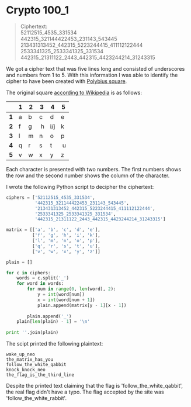 # Crypto 100_1 

> Ciphertext:  
> 52112515_4535_331534  
> 442315_321144422453_231143_543445  
> 213431313452_442315_5223244415_411112122444  
> 2533341325_2533341325_331534  
> 442315_21311122_2443_442315_4423244214_31243315

We got a cipher text that was five lines long and consisted of underscores and numbers from 1 to 5. With this information I was able to identify the cipher to have been created with [Polybius square](https://en.wikipedia.org/wiki/Polybius_square).

The original square [according to Wikipedia](https://en.wikipedia.org/wiki/Polybius_square) is as follows:

|       | 1 | 2 | 3 | 4 | 5 |
|-------|---|---|---|---|---|
| **1** | a | b | c | d | e |
| **2** | f | g | h |i/j| k |
| **3** | l | m | n | o | p |
| **4** | q | r | s | t | u |
| **5** | v | w | x | y | z |

Each character is presented with two numbers. The first numbers shows the row and the second number shows the column of the character.

I wrote the following Python script to decipher the ciphertext:

```python
ciphers = ['52112515_4535_331534', 
           '442315_321144422453_231143_543445', 
           '213431313452_442315_5223244415_411112122444', 
           '2533341325_2533341325_331534', 
           '442315_21311122_2443_442315_4423244214_31243315']

matrix = [['a', 'b', 'c', 'd', 'e'],
          ['f', 'g', 'h', 'i', 'k'],
          ['l', 'm', 'n', 'o', 'p'],
          ['q', 'r', 's', 't', 'u'],
          ['v', 'w', 'x', 'y', 'z']]

plain = []  

for c in ciphers:
    words = c.split('_')
    for word in words:
        for num in range(0, len(word), 2):
            y = int(word[num])
            x = int(word[num + 1])
            plain.append(matrix[y - 1][x - 1])
            
        plain.append('_')
    plain[len(plain) - 1] = '\n'
        
print ''.join(plain)
```
The scipt printed the following plaintext:
```
wake_up_neo  
the_matrix_has_you  
follow_the_white_qabbit  
knock_knock_neo  
the_flag_is_the_third_line
```

Despite the printed text claiming that the flag is 'follow_the_white_qabbit', the real flag didn't have a typo. The flag accepted by the site was 'follow_the_white_rabbit'.
